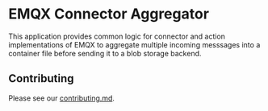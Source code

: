 # EMQX Connector Aggregator

This application provides common logic for connector and action implementations of EMQX to aggregate multiple incoming messsages into a container file before sending it to a blob storage backend.

## Contributing

Please see our [contributing.md](../../CONTRIBUTING.md).
